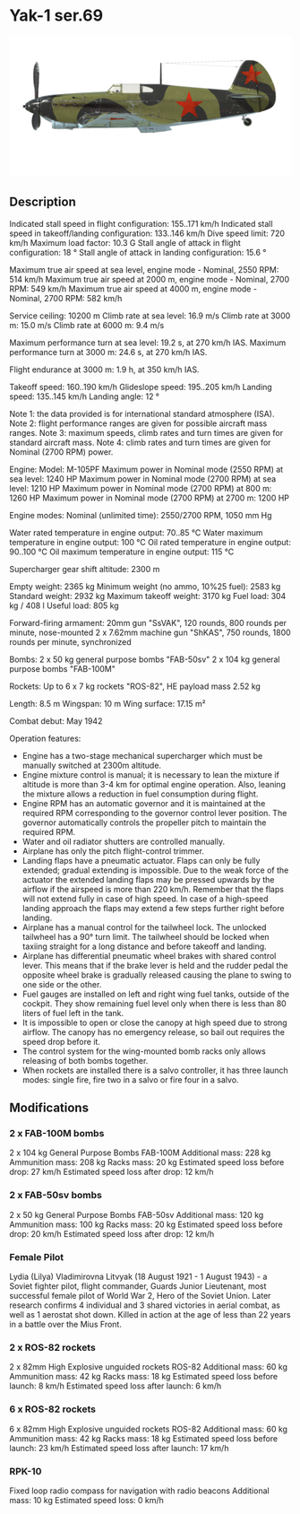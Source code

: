 ﻿# Yak-1 ser.69

![yak1s69](../images/yak1s69.png)

## Description

Indicated stall speed in flight configuration: 155..171 km/h
Indicated stall speed in takeoff/landing configuration: 133..146 km/h
Dive speed limit: 720 km/h
Maximum load factor: 10.3 G
Stall angle of attack in flight configuration: 18 °
Stall angle of attack in landing configuration: 15.6 °

Maximum true air speed at sea level, engine mode - Nominal, 2550 RPM: 514 km/h
Maximum true air speed at 2000 m, engine mode - Nominal, 2700 RPM: 549 km/h
Maximum true air speed at 4000 m, engine mode - Nominal, 2700 RPM: 582 km/h

Service ceiling: 10200 m
Climb rate at sea level: 16.9 m/s
Climb rate at 3000 m: 15.0 m/s
Climb rate at 6000 m: 9.4 m/s

Maximum performance turn at sea level: 19.2 s, at 270 km/h IAS.
Maximum performance turn at 3000 m: 24.6 s, at 270 km/h IAS.

Flight endurance at 3000 m: 1.9 h, at 350 km/h IAS.

Takeoff speed: 160..190 km/h
Glideslope speed: 195..205 km/h
Landing speed: 135..145 km/h
Landing angle: 12 °

Note 1: the data provided is for international standard atmosphere (ISA).
Note 2: flight performance ranges are given for possible aircraft mass ranges.
Note 3: maximum speeds, climb rates and turn times are given for standard aircraft mass.
Note 4: climb rates and turn times are given for Nominal (2700 RPM) power.

Engine:
Model: M-105PF
Maximum power in Nominal mode (2550 RPM) at sea level: 1240 HP
Maximum power in Nominal mode (2700 RPM) at sea level: 1210 HP
Maximum power in Nominal mode (2700 RPM) at 800 m: 1260 HP
Maximum power in Nominal mode (2700 RPM) at 2700 m: 1200 HP

Engine modes:
Nominal (unlimited time): 2550/2700 RPM, 1050 mm Hg

Water rated temperature in engine output: 70..85 °C
Water maximum temperature in engine output: 100 °C
Oil rated temperature in engine output: 90..100 °C
Oil maximum temperature in engine output: 115 °C

Supercharger gear shift altitude: 2300 m

Empty weight: 2365 kg
Minimum weight (no ammo, 10%25 fuel): 2583 kg
Standard weight: 2932 kg
Maximum takeoff weight: 3170 kg
Fuel load: 304 kg / 408 l
Useful load: 805 kg

Forward-firing armament:
20mm gun "SsVAK", 120 rounds, 800 rounds per minute, nose-mounted
2 x 7.62mm machine gun "ShKAS", 750 rounds, 1800 rounds per minute, synchronized

Bombs:
2 x 50 kg general purpose bombs "FAB-50sv"
2 x 104 kg general purpose bombs "FAB-100M"

Rockets:
Up to 6 x 7 kg rockets "ROS-82", HE payload mass 2.52 kg

Length: 8.5 m
Wingspan: 10 m
Wing surface: 17.15 m²

Combat debut: May 1942

Operation features:
- Engine has a two-stage mechanical supercharger which must be manually switched at 2300m altitude.
- Engine mixture control is manual; it is necessary to lean the mixture if altitude is more than 3-4 km for optimal engine operation. Also, leaning the mixture allows a reduction in fuel consumption during flight.
- Engine RPM has an automatic governor and it is maintained at the required RPM corresponding to the governor control lever position. The governor automatically controls the propeller pitch to maintain the required RPM.
- Water and oil radiator shutters are controlled manually.
- Airplane has only the pitch flight-control trimmer.
- Landing flaps have a pneumatic actuator. Flaps can only be fully extended; gradual extending is impossible. Due to the weak force of the actuator the extended landing flaps may be pressed upwards by the airflow if the airspeed is more than 220 km/h. Remember that the flaps will not extend fully in case of high speed. In case of a high-speed landing approach the flaps may extend a few steps further right before landing.
- Airplane has a manual control for the tailwheel lock. The unlocked tailwheel has a 90° turn limit. The tailwheel should be locked when taxiing straight for a long distance and before takeoff and landing.
- Airplane has differential pneumatic wheel brakes with shared control lever. This means that if the brake lever is held and the rudder pedal the opposite wheel brake is gradually released causing the plane to swing to one side or the other.
- Fuel gauges are installed on left and right wing fuel tanks, outside of the cockpit. They show remaining fuel level only when there is less than 80 liters of fuel left in the tank.
- It is impossible to open or close the canopy at high speed due to strong airflow. The canopy has no emergency release, so bail out requires the speed drop before it.
- The control system for the wing-mounted bomb racks only allows releasing of both bombs together.
- When rockets are installed there is a salvo controller, it has three launch modes: single fire, fire two in a salvo or fire four in a salvo.

## Modifications


### 2 x FAB-100M bombs

2 x 104 kg General Purpose Bombs FAB-100M
Additional mass: 228 kg
Ammunition mass: 208 kg
Racks mass: 20 kg
Estimated speed loss before drop: 27 km/h
Estimated speed loss after drop: 12 km/h

### 2 x FAB-50sv bombs

2 x 50 kg General Purpose Bombs FAB-50sv
Additional mass: 120 kg
Ammunition mass: 100 kg
Racks mass: 20 kg
Estimated speed loss before drop: 20 km/h
Estimated speed loss after drop: 12 km/h

### Female Pilot

Lydia (Lilya) Vladimirovna Litvyak (18 August 1921 - 1 August 1943) - a Soviet fighter pilot, flight commander, Guards Junior Lieutenant, most successful female pilot of World War 2, Hero of the Soviet Union. Later research confirms 4 individual and 3 shared victories in aerial combat, as well as 1 aerostat shot down. Killed in action at the age of less than 22 years in a battle over the Mius Front.﻿

### 2 x ROS-82 rockets

2 x 82mm High Explosive unguided rockets ROS-82
Additional mass: 60 kg
Ammunition mass: 42 kg
Racks mass: 18 kg
Estimated speed loss before launch: 8 km/h
Estimated speed loss after launch: 6 km/h﻿

### 6 x ROS-82 rockets

6 x 82mm High Explosive unguided rockets ROS-82
Additional mass: 60 kg
Ammunition mass: 42 kg
Racks mass: 18 kg
Estimated speed loss before launch: 23 km/h
Estimated speed loss after launch: 17 km/h

### RPK-10

Fixed loop radio compass for navigation with radio beacons
Additional mass: 10 kg
Estimated speed loss: 0 km/h